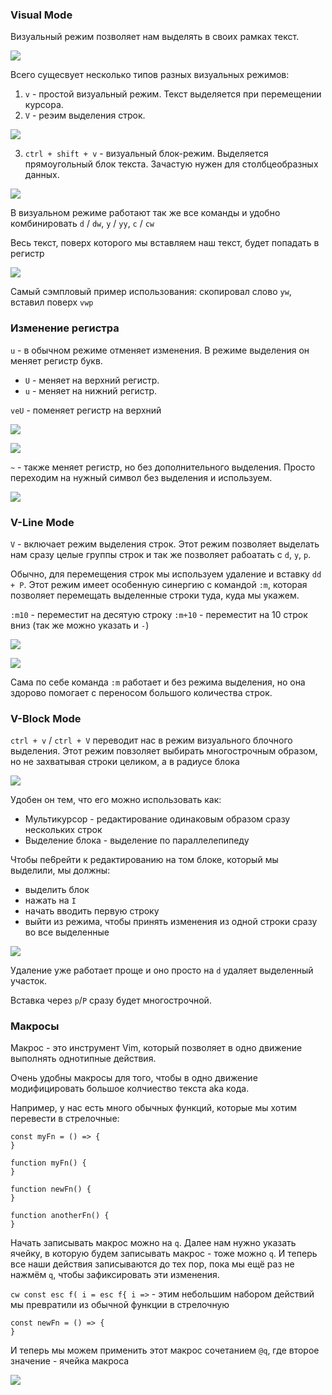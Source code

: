 ### Visual Mode

Визуальный режим позволяет нам выделять в своих рамках текст.

![](_png/96a39b53cb19230e1a768adff689d181.png)

Всего сущесвует несколько типов разных визуальных режимов:

1. `v` - простой визуальный режим. Текст выделяется при перемещении курсора.
2. `V` - реэим выделения строк.

![](_png/d405998fb03566f927d033d1ddce6746.png)

3. `ctrl + shift + v` - визуальный блок-режим. Выделяется прямоугольный блок текста. Зачастую нужен для столбцеобразных данных.

![](_png/ebed33f32221cc79cf246a6febdfab66.png)

В визуальном режиме работают так же все команды и удобно комбинировать `d` / `dw`, `y` / `yy`, `c` / `cw`

Весь текст, поверх которого мы вставляем наш текст, будет попадать в регистр

![](_png/7e9f1e7d52bd9bfd2f839191720cb9a3.png)

Самый сэмпловый пример использования: скопировал слово `yw`, вставил поверх `vwp`

### Изменение регистра

`u` - в обычном режиме отменяет изменения. В режиме выделения он меняет регистр букв.

- `U` - меняет на верхний регистр.
- `u` - меняет на нижний регистр.

`veU` - поменяет регистр на верхний

![](_png/d6af90836c96ce3f79fbe323670e6ebf.png)

![](_png/092fb51ac892c353a1a221d5dea82d34.png)

`~` - также меняет регистр, но без дополнительного выделения. Просто переходим на нужный символ без выделения и используем.

![](_png/c927eb1c299c8d03128b17def0ebebe8.png)

### V-Line Mode

`V` - включает режим выделения строк. Этот режим позволяет выделать нам сразу целые группы строк и так же позволяет рабоатать с `d`, `y`, `p`.

Обычно, для перемещения строк мы используем удаление и вставку `dd + P`. Этот режим имеет особенную синергию с командой `:m`, которая позволяет перемещать выделенные строки туда, куда мы укажем.

`:m10` - переместит на десятую строку
`:m+10` - переместит на 10 строк вниз (так же можно указать и `-`)

![](_png/7a93dbe2bfd2c5532c16ec498315e796.png)

![](_png/3a34545bc71fca21f0e12b74863b8b79.png)

Сама по себе команда `:m` работает и без режима выделения, но она здорово помогает с переносом большого количества строк.

### V-Block Mode

`ctrl + v` / `ctrl + V` переводит нас в режим визуального блочного выделения. Этот режим повзоляет выбирать многострочным образом, но не захватывая строки целиком, а в радиусе блока

![](_png/53fc30e09ebed2af6da46f6b466538d6.png)

Удобен он тем, что его можно использовать как:

- Мультикурсор - редактирование одинаковым образом сразу нескольких строк
- Выделение блока - выделение по параллелепипеду

Чтобы пе6рейти к редактированию на том блоке, который мы выделили, мы должны:

- выделить блок
- нажать на `I`
- начать вводить первую строку
- выйти из режима, чтобы принять изменения из одной строки сразу во все выделенные

![](_png/194d2cebcf883c5b631bdd919c448264.png)

Удаление уже работает проще и оно просто на `d` удаляет выделенный участок.

Вставка через `p`/`P` сразу будет многострочной.

### Макросы

Макрос - это инструмент Vim, который позволяет в одно движение выполнять однотипные действия.

Очень удобны макросы для того, чтобы в одно движение модифицировать большое колчиество текста aka кода.

Например, у нас есть много обычных функций, которые мы хотим перевести в стрелочные:

```TS
const myFn = () => {
}

function myFn() {
}

function newFn() {
}

function anotherFn() {
}
```

Начать записывать макрос можно на `q`. Далее нам нужно указать ячейку, в которую будем записывать макрос - тоже можно `q`. И теперь все наши действия записываются до тех пор, пока мы ещё раз не нажмём `q`, чтобы зафиксировать эти изменения.

`cw const esc f( i = esc f{ i =>` - этим небольшим набором действий мы превратили из обычной функции в стрелочную

```TS
const newFn = () => {
}
```

И теперь мы можем применить этот макрос сочетанием `@q`, где второе значение - ячейка макроса

![](_png/e129814d101d85efc624455d34ef2c06.png)
